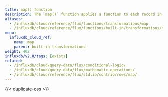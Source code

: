 ```yaml
---
title: map() function
description: The `map()` function applies a function to each record in the input tables.
aliases:
  - /influxdb/cloud/reference/flux/functions/transformations/map
  - /influxdb/cloud/reference/flux/functions/built-in/transformations/map/
menu:
  influxdb_cloud_ref:
    name: map
    parent: built-in-transformations
weight: 402
influxdb/v2.0/tags: [exists]
related:
  - /influxdb/cloud/query-data/flux/conditional-logic/
  - /influxdb/cloud/query-data/flux/mathematic-operations/
  - /influxdb/cloud/reference/flux/stdlib/contrib/rows/map/
---
```


{{< duplicate-oss >}}
